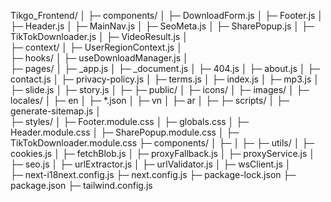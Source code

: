Tikgo_Frontend/
│
├─ components/
│   ├─ DownloadForm.js
│   ├─ Footer.js
│   ├─ Header.js
│   ├─ MainNav.js
│   ├─ SeoMeta.js
│   ├─ SharePopup.js
│   ├─ TikTokDownloader.js
│   ├─ VideoResult.js
│   
├─ context/
│   ├─ UserRegionContext.js
│   
├─ hooks/
│   ├─ useDownloadManager.js
│   
├─ pages/
│   ├─ _app.js
│   ├─ _document.js
│   ├─ 404.js
│   ├─ about.js
│   ├─ contact.js
│   ├─ privacy-policy.js
│   ├─ terms.js
│   ├─ index.js
│   ├─ mp3.js
│   ├─ slide.js
│   ├─ story.js
│   ├─ 
├─ public/
│   ├─ icons/
│   ├─ images/
│   ├─ locales/
│       ├─ en
│           ├─ *.json
│       ├─ vn
│       ├─ ar
│   ├─ 
├─ scripts/
│   ├─ generate-sitemap.js
│   
├─ styles/
│   ├─ Footer.module.css
│   ├─ globals.css
│   ├─ Header.module.css
│   ├─ SharePopup.module.css
│   ├─ TikTokDownloader.module.css
├─ components/
│   ├─ 
│   ├─ 
├─ utils/
│   ├─ cookies.js
│   ├─ fetchBlob.js
│   ├─ proxyFallback.js
│   ├─ proxyService.js
│   ├─ seo.js
│   ├─ urlExtractor.js
│   ├─ urlValidator.js
│   ├─ wsClient.js
│   
├─ next-i18next.config.js
├─ next.config.js
├─ package-lock.json
├─ package.json
├─ tailwind.config.js